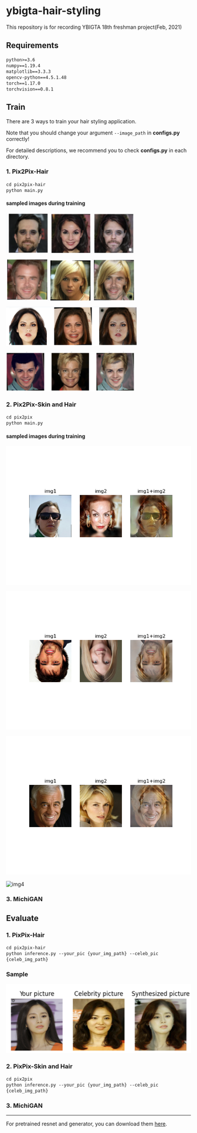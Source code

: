 # ybigta-hair-styling
This repository is for recording YBIGTA 18th freshman project(Feb, 2021)

## Requirements

    python>=3.6
    numpy==1.19.4
    matplotlib==3.3.3
    opencv-python==4.5.1.48
    torch==1.17.0
    torchvision==0.8.1

## Train
There are 3 ways to train your hair styling application.

Note that you should change your argument ```--image_path``` in **configs.py** correctly!

For detailed descriptions, we recommend you to check **configs.py** in each directory.

### 1. Pix2Pix-Hair
    
    cd pix2pix-hair
    python main.py
    
#### sampled images during training

![img1](./imgs/pix2pix_hair_1.png)

![img2](./imgs/pix2pix_hair_2.png)

![img3](./imgs/pix2pix_hair_3.png)

![img4](./imgs/pix2pix_hair_4.png)
    
### 2. Pix2Pix-Skin and Hair

    cd pix2pix
    python main.py

#### sampled images during training

![img1](./imgs/pix2pix_1.png)

![img2](./imgs/pix2pix_2.png)

![img3](./imgs/pix2pix_3.png)

![img4](./imgs/pix2pix_4.png)

### 3. MichiGAN

## Evaluate

### 1. PixPix-Hair

    cd pix2pix-hair
    python inference.py --your_pic {your_img_path} --celeb_pic {celeb_img_path}
    
### Sample

![img](./imgs/pix2pix_hair_inf.png)
    
### 2. PixPix-Skin and Hair

    cd pix2pix
    python inference.py --your_pic {your_img_path} --celeb_pic {celeb_img_path}

### 3. MichiGAN

<hr>

For pretrained resnet and generator, you can download them [here](https://drive.google.com/drive/u/0/folders/1rZOmFv0OaMbolPGBl1NBhz56Gn_C2c9H).
